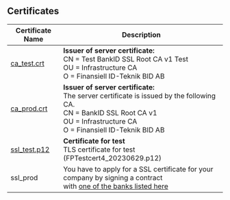 ## Certificates

| Certificate Name | Description                                                                                           |
|------------------|--------------------------------------------------------------------------------------------------|
| [ca_test.crt](https://www.bankid.com/en/utvecklare/guider/verification-of-digital-id-card/test-environment)  | **Issuer of server certificate:**<br> CN = Test BankID SSL Root CA v1 Test<br> OU = Infrastructure CA<br> O = Finansiell ID-Teknik BID AB    | 
| [ca_prod.crt](https://www.bankid.com/en/utvecklare/guider/verification-of-digital-id-card/production-environment)  | **Issuer of server certificate:**<br> The server certificate is issued by the following CA.<br> CN = BankID SSL Root CA v1<br> OU = Infrastructure CA<br> O = Finansiell ID-Teknik BID AB |
| [ssl_test.p12](https://www.bankid.com/en/utvecklare/test)   | **Certificate for test**<br> TLS certificate for test<br> (FPTestcert4_20230629.p12)                        | 
| ssl_prod         | You have to apply for a SSL certificate for your company by signing a contract<br> with [one of the banks listed here](https://www.bankid.com/en/foretag/kontakt-foeretag) |
